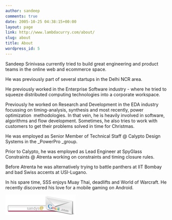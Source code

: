 ```yaml
---
author: sandeep
comments: true
date: 2005-10-25 04:38:15+00:00
layout: page
link: http://www.lambdacurry.com/about/
slug: about
title: About
wordpress_id: 5
---
```


Sandeep Srinivasa currently tried to build great engineering and product teams in the online web and ecommerce space.

He was previously part of several startups in the Delhi NCR area.

He previously worked in the Enterprise Software industry - where he tried to squeeze distributed computing technologies into a corporate workspace.

Previously he worked on Research and Development in the EDA industry focussing on timing-analysis, synthesis and most recently, power optimization  methodologies. In that vein, he is heavily involved in software, algorithms and flow development. Sometimes, he also tries to work with customers to get their problems solved in time for Christmas.

He was employed as Senior Member of Technical Staff @ Calypto Design Systems in the _PowerPro _group.

Prior to Calypto, he was employed as Lead Engineer at SpyGlass Constraints @ Atrenta working on constraints and timing closure rules.

Before Atrenta he was alternatively trying to battle panthers at IIT Bombay and bad Swiss accents at USI-Lugano.

In his spare time, SSS enjoys Muay Thai, deadlifts and World of Warcraft. He recently discovered his love for a mobile gaming on Android.

![gmail-address](/wp-content/uploads/2006/03/gmail.php_.png)
